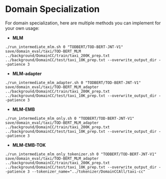 # Domain Specialization

For domain specialization, here are multiple methods you can implement for your own usage:

- **MLM**
```
./run_intermediate_mlm.sh 0 "TODBERT/TOD-BERT-JNT-V1" save/domain_eval/taxi/TOD-BERT_MLM ../background/DomainCC/train/taxi_200K_prep.txt ../background/DomainCC/test/taxi_10K_prep.txt --overwrite_output_dir --patience 3
```

- **MLM-adapter**
```
./run_intermediate_mlm_adapter.sh 0 "TODBERT/TOD-BERT-JNT-V1" save/domain_eval/taxi/TOD-BERT_MLM_adapter ../background/DomainCC/train/taxi_200K_prep.txt ../background/DomainCC/test/taxi_10K_prep.txt --overwrite_output_dir --patience 3
```

- **MLM-EMB**
```
./run_intermediate_mlm_only.sh 0 "TODBERT/TOD-BERT-JNT-V1" save/domain_eval/taxi/TOD-BERT_MLM_adapter ../background/DomainCC/train/taxi_200K_prep.txt ../background/DomainCC/test/taxi_10K_prep.txt --overwrite_output_dir --patience 3
```

- **MLM-EMB-TOK**
```
./run_intermediate_mlm_only_tokenizer.sh 0 "TODBERT/TOD-BERT-JNT-V1" save/domain_eval/taxi/TOD-BERT_MLM_adapter ../background/DomainCC/train/taxi_200K_prep.txt ../background/DomainCC/test/taxi_10K_prep.txt --overwrite_output_dir --patience 3 --tokenizer_name="../tokenizer/DomainCCAll/taxi-cc"
```